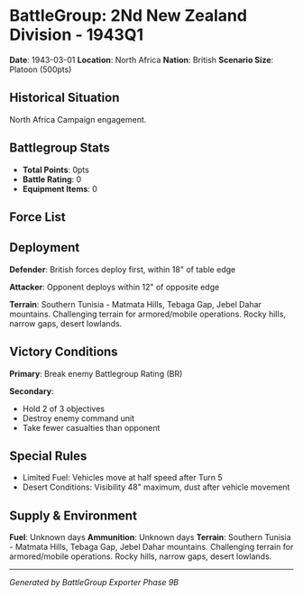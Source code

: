 # BattleGroup: 2Nd New Zealand Division - 1943Q1

**Date**: 1943-03-01
**Location**: North Africa
**Nation**: British
**Scenario Size**: Platoon (500pts)

## Historical Situation

North Africa Campaign engagement.

## Battlegroup Stats

- **Total Points**: 0pts
- **Battle Rating**: 0
- **Equipment Items**: 0

## Force List


## Deployment

**Defender**: British forces deploy first, within 18" of table edge

**Attacker**: Opponent deploys within 12" of opposite edge

**Terrain**: Southern Tunisia - Matmata Hills, Tebaga Gap, Jebel Dahar mountains. Challenging terrain for armored/mobile operations. Rocky hills, narrow gaps, desert lowlands.

## Victory Conditions

**Primary**: Break enemy Battlegroup Rating (BR)

**Secondary**:
- Hold 2 of 3 objectives
- Destroy enemy command unit
- Take fewer casualties than opponent

## Special Rules

- Limited Fuel: Vehicles move at half speed after Turn 5
- Desert Conditions: Visibility 48" maximum, dust after vehicle movement

## Supply & Environment

**Fuel**: Unknown days
**Ammunition**: Unknown days
**Terrain**: Southern Tunisia - Matmata Hills, Tebaga Gap, Jebel Dahar mountains. Challenging terrain for armored/mobile operations. Rocky hills, narrow gaps, desert lowlands.

---

*Generated by BattleGroup Exporter Phase 9B*
